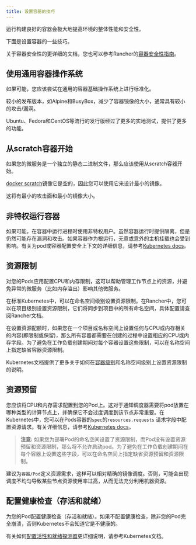 ```yaml
---
title: 设置容器的技巧
---
```


运行构建良好的容器会极大地提高环境的整体性能和安全性。

下面是设置容器的一些技巧。

关于容器安全性的更详细的文档，您也可以参考Rancher的[容器安全性指南](https://rancher.com/compleguide-contain-security)。

## 使用通用容器操作系统

如果可能，您应该尝试在通用的容器基础操作系统上进行标准化。

较小的发布版本，如Alpine和BusyBox，减少了容器镜像的大小，通常具有较小的攻击/漏洞。

Ubuntu、Fedora和CentOS等流行的发行版经过了更多的实地测试，提供了更多的功能。

## 从scratch容器开始

如果您的微服务是一个独立的静态二进制文件，那么应该使用从scratch容器开始。

[docker scratch](https://hub.docker.com/_/scratch)镜像它是空的，因此您可以使用它来设计最小的镜像。

这将有最小的攻击面和最小的镜像大小。

## 非特权运行容器

如果可能，在容器中运行进程时使用非特权用户。虽然容器运行时提供隔离，但是仍然可能存在漏洞和攻击。如果容器作为根运行，无意或意外的主机挂载也会受到影响。有关为pod或容器配置安全上下文的详细信息，请参考[Kubernetes docs](https://kubernetes.io/docs/tasks/configu-po-container/secur-context/)。

## 资源限制

对您的Pods应用配置CPU和内存限制，这可以帮助管理工作节点上的资源，并避免异常的微服务（比如内存溢出）影响其他微服务。

在标准Kubernetes中，可以在命名空间级别设置资源限制。在Rancher中，您可以在项目级别设置资源限制，它们将同步到项目中的所有命名空间，具体配置请查阅Rancher文档。

在设置资源配额时，如果您在一个项目或名称空间上设置任何与CPU或内存相关的内容(即限制或保留)，那么所有容器都需要在创建的过程中设置相应的CPU或内存字段。为了避免在工作负载创建期间对每个容器设置这些限制，可以在名称空间上指定缺省容器资源限制。

Kubernetes文档提供了更多关于如何在[容器级别](https://kubernetes.io/docs/concepts/configuration/manage-comput-resources-container/#资源请求-限制-点-容器)和名称空间级别上设置资源限制的说明。

## 资源预留

您应该将CPU和内存需求配置到您的Pod上。这对于通知调度器需要将pod放置在哪种类型的计算节点上，并确保它不会过度调度到该节点非常重要。在Kubernetes中，您可以在Pods容器的`spec`的`resources.requests` 请求字段中配置资源请求。有关详细信息，请参考[Kubernetes docs](https://kubernetes.io/docs/concepts/configuration/manage-comput-resources-container/#资源请求-限制-点和容器)。

> **注意:** 如果您为部署Pod的命名空间设置了资源限制，而Pod没有设置资源预留和资源限制，那么将不允许启动pod。为了避免在工作负载创建期间在每个容器上设置这些字段，可以在命名空间上指定缺省资源预留和资源限制。

建议为`容器/Pod`定义资源需求，这样可以相对精确的镜像调度。否则，可能会出现调度不均匀导致某些节点资源使用率过高，从而无法充分利用机器资源。

## 配置健康检查（存活和就绪）

为您的Pod配置健康检查（存活和就绪）。如果不配置健康检查，除非您的Pod完全崩溃，否则Kubernetes不会知道它是不健康的。

有关如何[配置活性和就绪探测器](https://kubernetes.io/docs/tasks/configurepo-container/configu-livenreadinprobes/)更详细说明，请参考Kubernetes文档。

